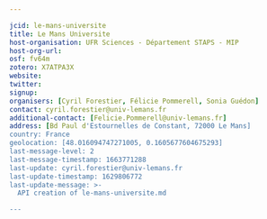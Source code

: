 ```yaml
---

jcid: le-mans-universite
title: Le Mans Universite
host-organisation: UFR Sciences - Département STAPS - MIP
host-org-url: 
osf: fv64m
zotero: X7ATPA3X
website: 
twitter: 
signup: 
organisers: [Cyril Forestier, Félicie Pommerell, Sonia Guédon]
contact: cyril.forestier@univ-lemans.fr
additional-contact: [Felicie.Pommerell@univ-lemans.fr]
address: [Bd Paul d'Estournelles de Constant, 72000 Le Mans]
country: France
geolocation: [48.016094747271005, 0.1605677604675293]
last-message-level: 2
last-message-timestamp: 1663771288
last-update: cyril.forestier@univ-lemans.fr
last-update-timestamp: 1629806772
last-update-message: >-
  API creation of le-mans-universite.md

---
```



